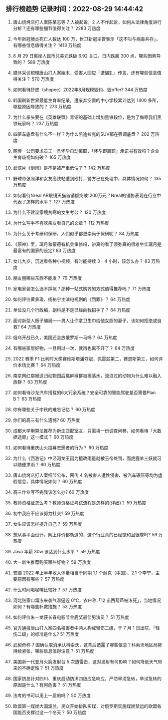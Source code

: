 
## 排行榜趋势 记录时间：2022-08-29 14:44:42
  
  1. 唐山烧烤店打人案陈某志等 7 人被起诉，2 人不作起诉，如何从法律角度进行分析？还有哪些细节值得关注？ 2283 万热度
    
  2. 今年新冠肺炎死亡人数达 100 万，世卫新冠主管表示「这不叫与病毒共存」，有哪些信息值得关注？ 1413 万热度
    
  3. 8 月 29 日离岸人民币兑美元跌破 6.92 关口，日内跌超 300 点，哪些因素导致的？ 589 万热度
    
  4. 媒体采访梳理唐山打人案始末，受害人回应「遭碾轧」传言，还有哪些信息值得关注？ 570 万热度
    
  5. 如何看待虾皮（shopee）2022年8月规模毁约、毁offer? 344 万热度
    
  6. 韩国刷新世界最低生育率纪录，遭废弃空置的中小学校累计达到 1400 多所，哪些原因导致的？ 273 万热度
    
  7. 为什么拳头要在《英雄联盟》青铜的基础上增加黑铁段位，是为了侮辱我们黑铁玩家吗？ 237 万热度
    
  8. 四驱车底盘有什么不一样？为什么凯迪拉克的SUV都在强调底盘？ 202 万热度
    
  9. 网传一公司要求员工一旦怀孕自动离职，「怀孕即离职」承诺书有效吗？企业生育歧视如何破？ 165 万热度
    
  10. 武侠片《剑雨》是不是被严重低估了？ 142 万热度
    
  11. 野球帝张照洋和女友高铁站遭到殴打，警方已在处理中，具体情况如何？ 135 万热度
    
  12. 如何看待Nreal AR眼镜天猫首销额突破1200万元？Nreal的销售表现在行业中代表了怎样的水平？ 127 万热度
    
  13. 为什么不建议家境贫寒的女生考公？ 120 万热度
    
  14. 为什么写手不喜欢亲友看自己的文章？ 112 万热度
    
  15. 为什么关于考研和保研，人们似乎都更崇尚于保研呢？ 84 万热度
    
  16. 《原神》里，璃月和蒙德有机会重修吗，讲真的看了须弥真的很难坐实璃月是最富有的国家的设定? 83 万热度
    
  17. 女儿九岁，沉迷看各种小视频，有时能持续 3 - 4 小时，该怎么办？ 83 万热度
    
  18. 朋友圈哪些东西不能发？ 79 万热度
    
  19. 家电家装怎么选不踩坑？那种一站式购齐的方式值得推荐吗？ 71 万热度
    
  20. 如何评价黄景瑜、杨祐宁主演电视剧的《罚罪》？ 64 万热度
    
  21. 单位没几个行政编，副科是不是已经向我招手了？ 64 万热度
    
  22. 面对新型人贩子骗局——男人让你拿卫生巾给他女厕的妻子，该如何拒绝或自救? 64 万热度
    
  23. 俄乌开战已久，美国还会放俄罗斯一马吗？ 64 万热度
    
  24. 有哪些家居好物，一旦用过一次，就再也离不开了？ 64 万热度
    
  25. 2022 赛季 F1 比利时大奖赛维斯塔潘夺冠，佩雷兹第二，赛恩斯第三，如何评价本场比赛？ 64 万热度
    
  26. 南京网红猕猴送归动物园后挑衅猴群被揍落水，流浪过的动物为什么难以融入族群？ 63 万热度
    
  27. 如何看待沙龙汽车搭载的6大冗余系统？安全可靠的智能驾驶是否需要Plan B？ 63 万热度
    
  28. 你有哪些关于中秋的难忘记忆？ 60 万热度
    
  29. 你们的高三有什么遗憾? 60 万热度
    
  30. 成都大学用算法推荐为新生匹配室友，只需填一份调查问卷，如何看待「大数据选房」这一模式？ 60 万热度
    
  31. 如何看待重庆山火招募志愿者的行为？ 60 万热度
    
  32. 为什么《西游记》中泾河龙王因为擅改雨量就被玉帝处罚，而虎鹿羊三妖就可以随便求雨？ 60 万热度
    
  33. 唐山烧烤店打人案细节公布，网传 4 名被害人遭性侵害、被汽车碾压等均为虚假信息，具体情况如何？ 60 万热度
    
  34. 高三作业写不完我该怎么办? 60 万热度
    
  35. 教师资格证怎么考？教师资格证考试流程是怎样的(详细)？ 59 万热度
    
  36. 初中我应不应该努力社交? 59 万热度
    
  37. 女生应该怎样提升自己？ 59 万热度
    
  38. 想从事平面设计，网上评价都劝退的，这个行业真的已经饱和且很卷吗? 59 万热度
    
  39. Java 年薪 30w 该达到什么水平？ 59 万热度
    
  40. 大一新生推荐购买哪些好物？ 59 万热度
    
  41. 安踏 2022 年上半年收入体量相当于同期 1.1 个耐克（中国）、2.1 个李宁，主要原因有哪些？ 57 万热度
    
  42. 什么时间喝咖啡比较好？ 57 万热度
    
  43. 河北张家口霜冻来袭气温逼近 0℃，农户称「12 亩西葫芦被冻死」，当地情况如何？有哪些补救措施？ 53 万热度
    
  44. 如何评价朱一龙获长春电影节金鹿奖最佳男演员？ 51 万热度
    
  45. 官方通报唐山打人案四名被害者中两人构成轻伤二级，于 7 月 1 日出院，「轻伤二级」的标准是什么? 51 万热度
    
  46. 武契奇称 7 国确认取消承认科索沃，这背后透露了哪些信息？科索沃地区局势持续紧张，哪些信息值得注意？ 51 万热度
    
  47. 美国新一代登月火箭发射台 5 次遭雷击，这对发射有何影响？如何降低天气带来的不确定性？ 51 万热度
    
  48. 国家防总针对四川、重庆启动防汛四级应急响应，严防旱涝急转，旱涝急转的原因是什么？有何危害？ 51 万热度
    
  49. 法考的书可以用上一届的吗？ 50 万热度
    
  50. 欧盟第一煤炭大国波兰，民众开始排队买煤，对俄罗斯实施煤炭禁运的欧盟各国能否支撑过这一个冬天？ 50 万热度
    